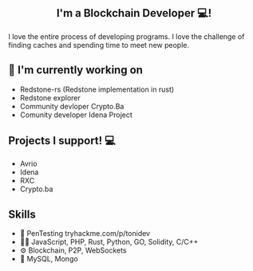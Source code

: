 <h2 align="center">
I'm a Blockchain Developer 💻!
</h2> 

I love the entire process of developing programs. I love the challenge of finding caches and spending time to meet new people.


## 🔭 I'm currently working on

- Redstone-rs (Redstone implementation in rust)
- Redstone explorer
- Community devloper Crypto.Ba
- Comunity developer Idena Project

## Projects I support! 💻

- Avrio
- Idena
- RXC
- Crypto.ba
## Skills
- 🔏 PenTesting tryhackme.com/p/tonidev
- 👨‍💻 JavaScript, PHP, Rust, Python, GO, Solidity, C/C++
- ⚙️ Blockchain, P2P, WebSockets
- 💽 MySQL, Mongo

